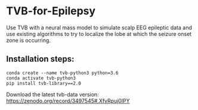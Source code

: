 # TVB-for-Epilepsy

 Use TVB with a neural mass model to simulate scalp EEG epileptic data and use existing algorithms to try to localize the lobe at which the seizure onset zone is occurring.

## Installation steps:
    conda create --name tvb-python3 python=3.6 
    conda activate tvb-python3
    pip install tvb-library==2.0

Download the latest tvb-data version: https://zenodo.org/record/3497545#.XfvRpuj0lPY
